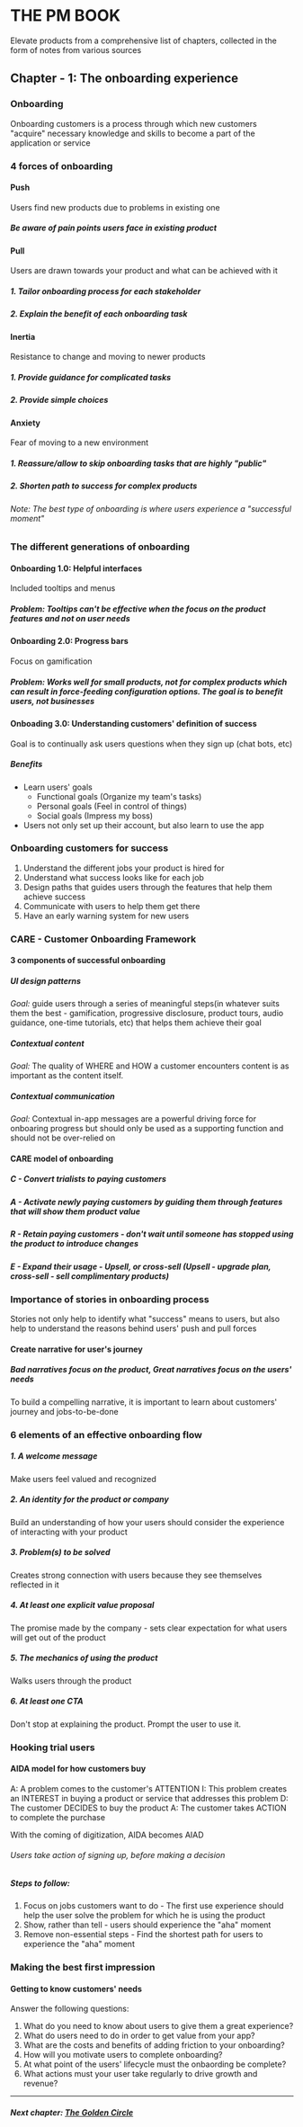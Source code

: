# THE PM BOOK 
Elevate products from a comprehensive list of chapters, collected in the form of notes from various sources

## Chapter - 1: The onboarding experience 

### Onboarding
Onboarding customers is a process through which new customers "acquire" necessary knowledge and skills to become a part of the application or service

### 4 forces of onboarding

#### Push 
Users find new products due to problems in existing one
##### Be aware of pain points users face in existing product

#### Pull
Users are drawn towards your product and what can be achieved with it 
##### 1. Tailor onboarding process for each stakeholder
##### 2. Explain the benefit of each onboarding task

#### Inertia 
Resistance to change and moving to newer products
##### 1. Provide guidance for complicated tasks
##### 2. Provide simple choices

#### Anxiety
Fear of moving to a new environment
##### 1. Reassure/allow to skip onboarding tasks that are highly "public"
##### 2. Shorten path to success for complex products

###### Note: The best type of onboarding is where users experience a _"successful moment"_

### The different generations of onboarding

#### Onboarding 1.0: Helpful interfaces
Included tooltips and menus 
##### Problem: Tooltips can't be effective when the focus on the product features and not on user needs

#### Onboarding 2.0: Progress bars
Focus on gamification
##### Problem: Works well for small products, not for complex products which can result in force-feeding configuration options. The goal is to benefit users, not businesses

#### Onboading 3.0: Understanding customers' definition of success
Goal is to continually ask users questions when they sign up (chat bots, etc)
##### Benefits
* Learn users' goals
    * Functional goals (Organize my team's tasks)
    * Personal goals (Feel in control of things)
    * Social goals (Impress my boss)
* Users not only set up their account, but also learn to use the app

### Onboarding customers for success

1. Understand the different jobs your product is hired for
2. Understand what success looks like for each job
3. Design paths that guides users through the features that help them achieve success
4. Communicate with users to help them get there
5. Have an early warning system for new users

### CARE - Customer Onboarding Framework

#### 3 components of successful onboarding

##### UI design patterns
*Goal:* guide users through a series of meaningful steps(in whatever suits them the best - gamification, progressive disclosure, product tours, audio guidance, one-time tutorials, etc) that helps them achieve their goal
##### Contextual content
*Goal:* The quality of WHERE and HOW a customer encounters content is as important as the content itself.
##### Contextual communication
*Goal:* Contextual in-app messages are a powerful driving force for onboaring progress but should only be used as a supporting function and should not be over-relied on

#### CARE model of onboarding

##### C - Convert trialists to paying customers
##### A - Activate newly paying customers by guiding them through features that will show them product value
##### R - Retain paying customers - don't wait until someone has stopped using the product to introduce changes
##### E - Expand their usage - Upsell, or cross-sell (Upsell - upgrade plan, cross-sell - sell complimentary products)


### Importance of stories in onboarding process
Stories not only help to identify what "success" means to users, but also help to understand the reasons behind users' push and pull forces

#### Create narrative for user's journey

##### Bad narratives focus on the product, Great narratives focus on the users' needs
To build a compelling narrative, it is important to learn about customers' journey and jobs-to-be-done

### 6 elements of an effective onboarding flow

##### 1. A welcome message
Make users feel valued and recognized

##### 2. An identity for the product or company
Build an understanding of how your users should consider the experience of interacting with your product

##### 3. Problem(s) to be solved
Creates strong connection with users because they see themselves reflected in it

##### 4. At least one explicit value proposal
The promise made by the company - sets clear expectation for what users will get out of the product

##### 5. The mechanics of using the product
Walks users through the product

##### 6. At least one CTA
Don't stop at explaining the product. Prompt the user to use it.

### Hooking trial users

#### AIDA model for how customers buy

A: A problem comes to the customer's ATTENTION
I: This problem creates an INTEREST in buying a product or service that addresses this problem
D: The customer DECIDES to buy the product
A: The customer takes ACTION to complete the purchase

With the coming of digitization, AIDA becomes AIAD
###### Users take action of signing up, before making a decision 

##### Steps to follow: 
1. Focus on jobs customers want to do - The first use experience should help the user solve the problem for which he is using the product
2. Show, rather than tell - users should experience the "aha" moment 
3. Remove non-essential steps - Find the shortest path for users to experience the "aha" moment


### Making the best first impression

#### Getting to know customers' needs
Answer the following questions: 

1. What do you need to know about users to give them a great experience?
2. What do users need to do in order to get value from your app?
3. What are the costs and benefits of adding friction to your onboarding?
4. How will you motivate users to complete onboarding?
5. At what point of the users' lifecycle must the onbaording be complete?
6. What actions must your user take regularly to drive growth and revenue?

<hr/>

##### Next chapter: [The Golden Circle](Ch2.md)